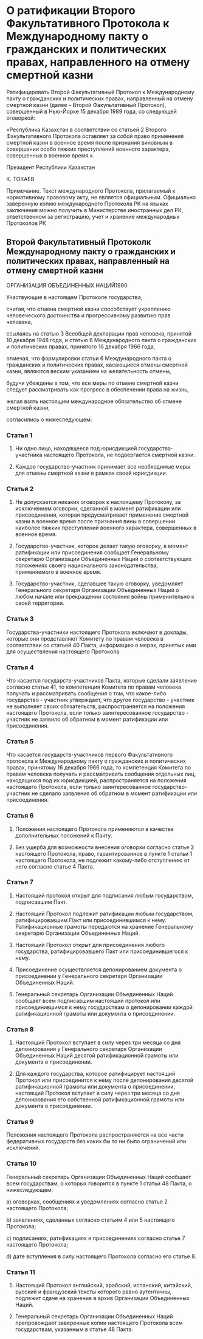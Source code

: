 # О ратификации Второго Факультативного Протокола к Международному пакту  о гражданских и политических правах, направленного  на  отмену  смертной  казни

Ратифицировать Второй Факультативный Протокол к Международному пакту о гражданских и политических правах, направленный на отмену смертной казни (далее – Второй Факультативный Протокол), совершенный  в Нью-Йорке 15 декабря 1989 года, со следующей оговоркой:

«Республика Казахстан в соответствии со статьей 2 Второго Факультативного Протокола оставляет за собой право применения смертной казни в военное время после признания виновным в совершении особо тяжких преступлений военного характера, совершенных в военное время.».

Президент Республики Казахстан

К. ТОКАЕВ

Примечание. Текст международного Протокола, прилагаемый к нормативному правовому акту, не является официальным. Официально заверенную копию международного Протокола РК на языках заключения можно получить в Министерстве иностранных дел РК, ответственном за регистрацию, учет и хранение международных Протоколов РК

## Второй Факультативный Протоколк Международному пакту о гражданских и политических правах, направленный на отмену смертной казни

ОРГАНИЗАЦИЯ ОБЪЕДИНЕННЫХ НАЦИЙ1990

Участвующие в настоящем Протоколе государства, 

считая, что отмена смертной казни способствует укреплению человеческого достоинства и прогрессивному развитию прав человека,

ссылаясь на статью 3 Всеобщей декларации прав человека, принятой 10 декабря 1948 года, и статью 6 Международного пакта о гражданских и политических правах, принятого 16 декабря 1966 года,

отмечая, что формулировки статьи 6 Международного пакта о гражданских и политических правах, касающиеся отмены смертной казни, являются веским указанием на желательность отмены,

будучи убеждены в том, что все меры по отмене смертной казни следует рассматривать как прогресс в обеспечении права на жизнь,

желая взять настоящим международное обязательство об отмене смертной казни,

согласились о нижеследующем:

### Статья 1

1. Ни одно лицо, находящееся под юрисдикцией государства-участника настоящего Протокола, не подвергается смертной казни.

2. Каждое государство-участник принимает все необходимые меры для отмены смертной казни в рамках своей юрисдикции.

### Статья 2

1. Не допускается никаких оговорок к настоящему Протоколу, за исключением оговорки, сделанной в момент ратификации или присоединения, которая предусматривает применение смертной казни в военное время после признания вины в совершении наиболее тяжких преступлений военного характера, совершенных в военное время.

2. Государство-участник, которое делает такую оговорку, в момент ратификации или присоединения сообщает Генеральному секретарю Организации Объединенных Наций о соответствующих положениях своего национального законодательства, применяемого в военное время.

3. Государство-участник, сделавшее такую оговорку, уведомляет Генерального секретаря Организации Объединенных Наций о любом начале или прекращении состояния войны применительно к своей территории.

### Статья 3

Государства-участники настоящего Протокола включают в доклады, которые они представляют Комитету по правам человека в соответствии со статьей 40 Пакта, информацию о мерах, принятых ими для осуществления настоящего Протокола.

### Статья 4

Что касается государств-участников Пакта, которые сделали заявление согласно статье 41, то компетенция Комитета по правам человека получать и рассматривать сообщения о том, что какое-либо государство - участник утверждает, что другое государство - участник не выполняет своих обязательств, распространяется на положения настоящего Протокола, если только заинтересованное государство - участник не заявило об обратном в момент ратификации или присоединения.

### Статья 5

Что касается государств-участников первого Факультативного протокола к Международному пакту о гражданских и политических правах, принятому 16 декабря 1966 года, то компетенция Комитета по правам человека получать и рассматривать сообщения отдельных лиц, находящихся под их юрисдикцией, распространяется на положения настоящего Протокола, если только заинтересованное государство-участник не сделало заявления об обратном в момент ратификации или присоединения.

### Статья 6

1. Положения настоящего Протокола применяются в качестве дополнительных положений к Пакту.

2. Без ущерба для возможности внесения оговорки согласно статье 2 настоящего Протокола, право, гарантированное в пункте 1 статьи 1 настоящего Протокола, не подлежит какому-либо отступлению от него согласно статье 4 Пакта.

### Статья 7

1. Настоящий протокол открыт для подписания любым государством, подписавшим Пакт.

2. Настоящий Протокол подлежит ратификации любым государством, ратифицировавшим Пакт или присоединившимся к нему. Ратификационные грамоты передаются на хранение Генеральному секретарю Организации Объединенных Наций.

3. Настоящий Протокол открыт для присоединения любого государства, ратифицировавшего Пакт или присоединившегося к нему.

4. Присоединение осуществляется депонированием документа о присоединении у Генерального секретаря Организации Объединенных Наций.

5. Генеральный секретарь Организации Объединенных Наций сообщает всем подписавшим настоящий протокол или присоединившимся к нему государствам о депонировании каждой ратификационной грамоты или документа о присоединении.

### Статья 8

1. Настоящий Протокол вступает в силу через три месяца со дня депонирования у Генерального секретаря Организации Объединенных Наций десятой ратификационной грамоты или документа о присоединении.

2. Для каждого государства, которое ратифицирует настоящий Протокол или присоединится к нему после депонирования десятой ратификационной грамоты или документа о присоединении, настоящий Протокол вступает в силу через три месяца со дня депонирования его собственной ратификационной грамоты или документа о присоединении.

### Статья 9

Положения настоящего Протокола распространяются на все части федеративных государств без каких бы то ни было ограничений или исключений.

### Статья 10

Генеральный секретарь Организации Объединенных Наций сообщает всем государствам, о которых говорится в пункте 1 статьи 48 Пакта, о нижеследующем:

а) оговорках, сообщениях и уведомлениях согласно статье 2 настоящего Протокола;

b) заявлениях, сделанных согласно статьям 4 или 5 настоящего Протокола;

с) подписаниях, ратификациях и присоединениях согласно статье 7 настоящего Протокола;

d) дате вступления в силу настоящего Протокола согласно его статье 8.

### Статья 11

1. Настоящий Протокол английский, арабский, испанский, китайский, русский и французский тексты которого равно аутентичны, подлежит сдаче на хранение в архив Организации Объединенных Наций.

2. Генеральный секретарь Организации Объединенных Наций препровождает заверенные копии настоящего Протокола всем государствам, указанным в статье 48 Пакта.

